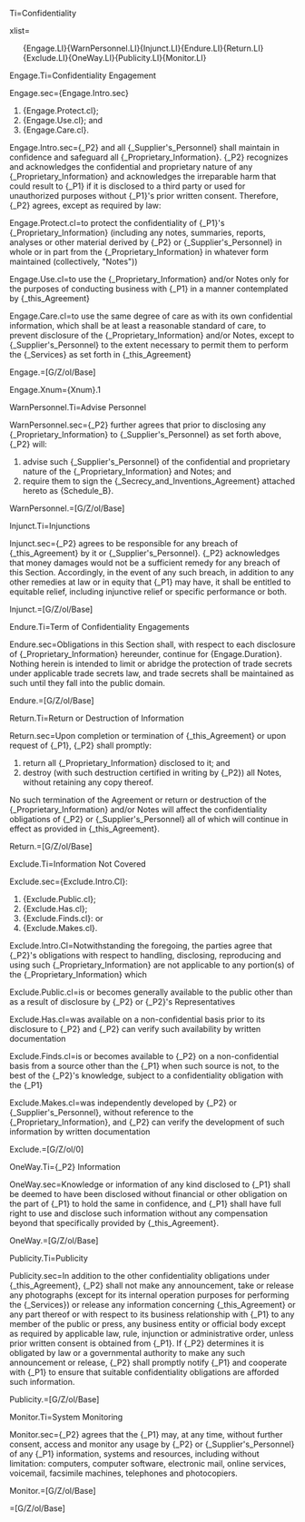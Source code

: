 Ti=Confidentiality

xlist=<ol>{Engage.LI}{WarnPersonnel.LI}{Injunct.LI}{Endure.LI}{Return.LI}{Exclude.LI}{OneWay.LI}{Publicity.LI}{Monitor.LI}</ol>

Engage.Ti=Confidentiality Engagement

Engage.sec={Engage.Intro.sec}<ol><li>{Engage.Protect.cl};</li><li>{Engage.Use.cl}; and</li><li>{Engage.Care.cl}.</li></ol>

Engage.Intro.sec={_P2} and all {_Supplier's_Personnel} shall maintain in confidence and safeguard all {_Proprietary_Information}.  {_P2} recognizes and acknowledges the confidential and proprietary nature of any {_Proprietary_Information} and acknowledges the irreparable harm that could result to {_P1} if it is disclosed to a third party or used for unauthorized purposes without {_P1}'s prior written consent. Therefore, {_P2} agrees, except as required by law: 

Engage.Protect.cl=to protect the confidentiality of {_P1}'s {_Proprietary_Information} (including any notes, summaries, reports, analyses or other material derived by {_P2} or {_Supplier's_Personnel} in whole or in part from the {_Proprietary_Information} in whatever form maintained (collectively, "Notes"))

Engage.Use.cl=to use the {_Proprietary_Information} and/or Notes only for the purposes of conducting business with {_P1} in a manner contemplated by {_this_Agreement}

Engage.Care.cl=to use the same degree of care as with its own confidential information, which shall be at least a reasonable standard of care, to prevent disclosure of the {_Proprietary_Information} and/or Notes, except to {_Supplier's_Personnel} to the extent necessary to permit them to perform the {_Services} as set forth in {_this_Agreement}

Engage.=[G/Z/ol/Base]

Engage.Xnum={Xnum}.1

WarnPersonnel.Ti=Advise Personnel

WarnPersonnel.sec={_P2} further agrees that prior to disclosing any {_Proprietary_Information} to {_Supplier's_Personnel} as set forth above, {_P2} will: <ol><li>advise such {_Supplier's_Personnel} of the confidential and proprietary nature of the {_Proprietary_Information} and Notes; and</li><li>require them to sign the {_Secrecy_and_Inventions_Agreement} attached hereto as {Schedule_B}.</li></ol>

WarnPersonnel.=[G/Z/ol/Base]

Injunct.Ti=Injunctions

Injunct.sec={_P2} agrees to be responsible for any breach of {_this_Agreement} by it or {_Supplier's_Personnel}. {_P2} acknowledges that money damages would not be a sufficient remedy for any breach of this Section. Accordingly, in the event of any such breach, in addition to any other remedies at law or in equity that {_P1} may have, it shall be entitled to equitable relief, including injunctive relief or specific performance or both.

Injunct.=[G/Z/ol/Base]

Endure.Ti=Term of Confidentiality Engagements

Endure.sec=Obligations in this Section shall, with respect to each disclosure of {_Proprietary_Information} hereunder, continue for {Engage.Duration}. Nothing herein is intended to limit or abridge the protection of trade secrets under applicable trade secrets law, and trade secrets shall be maintained as such until they fall into the public domain.

Endure.=[G/Z/ol/Base]

Return.Ti=Return or Destruction of Information

Return.sec=Upon completion or termination of {_this_Agreement} or upon request of {_P1}, {_P2} shall promptly: <ol><li>return all {_Proprietary_Information} disclosed to it; and</li><li>destroy (with such destruction certified in writing by {_P2}) all Notes, without retaining any copy thereof.</li></ol> No such termination of the Agreement or return or destruction of the {_Proprietary_Information} and/or Notes will affect the confidentiality obligations of {_P2} or {_Supplier's_Personnel} all of which will continue in effect as provided in {_this_Agreement}.

Return.=[G/Z/ol/Base]

Exclude.Ti=Information Not Covered

Exclude.sec={Exclude.Intro.Cl}: <ol><li>{Exclude.Public.cl};</li><li>{Exclude.Has.cl};</li><li>{Exclude.Finds.cl}: or</li><li>{Exclude.Makes.cl}.</li></ol>

Exclude.Intro.Cl=Notwithstanding the foregoing, the parties agree that {_P2}'s obligations with respect to handling, disclosing, reproducing and using such {_Proprietary_Information} are not applicable to any portion(s) of the {_Proprietary_Information} which

Exclude.Public.cl=is or becomes generally available to the public other than as a result of disclosure by {_P2} or {_P2}'s Representatives

Exclude.Has.cl=was available on a non-confidential basis prior to its disclosure to {_P2} and {_P2} can verify such availability by written documentation

Exclude.Finds.cl=is or becomes available to {_P2} on a non-confidential basis from a source other than the {_P1} when such source is not, to the best of the {_P2}'s knowledge, subject to a confidentiality obligation with the {_P1}

Exclude.Makes.cl=was independently developed by {_P2} or {_Supplier's_Personnel}, without reference to the {_Proprietary_Information}, and {_P2} can verify the development of such information by written documentation

Exclude.=[G/Z/ol/0]

OneWay.Ti={_P2} Information

OneWay.sec=Knowledge or information of any kind disclosed to {_P1} shall be deemed to have been disclosed without financial or other obligation on the part of {_P1} to hold the same in confidence, and {_P1} shall have full right to use and disclose such information without any compensation beyond that specifically provided by {_this_Agreement}.

OneWay.=[G/Z/ol/Base]

Publicity.Ti=Publicity

Publicity.sec=In addition to the other confidentiality obligations under {_this_Agreement}, {_P2} shall not make any announcement, take or release any photographs (except for its internal operation purposes for performing the {_Services}) or release any information concerning {_this_Agreement} or any part thereof or with respect to its business relationship with {_P1} to any member of the public or press, any business entity or official body except as required by applicable law, rule, injunction or administrative order, unless prior written consent is obtained from {_P1}. If {_P2} determines it is obligated by law or a governmental authority to make any such announcement or release, {_P2} shall promptly notify {_P1} and cooperate with {_P1} to ensure that suitable confidentiality obligations are afforded such information.

Publicity.=[G/Z/ol/Base]

Monitor.Ti=System Monitoring

Monitor.sec={_P2} agrees that the {_P1} may, at any time, without further consent, access and monitor any usage by {_P2} or {_Supplier's_Personnel} of any {_P1} information, systems and resources, including without limitation: computers, computer software, electronic mail, online services, voicemail, facsimile machines, telephones and photocopiers.

Monitor.=[G/Z/ol/Base]
  
=[G/Z/ol/Base]
